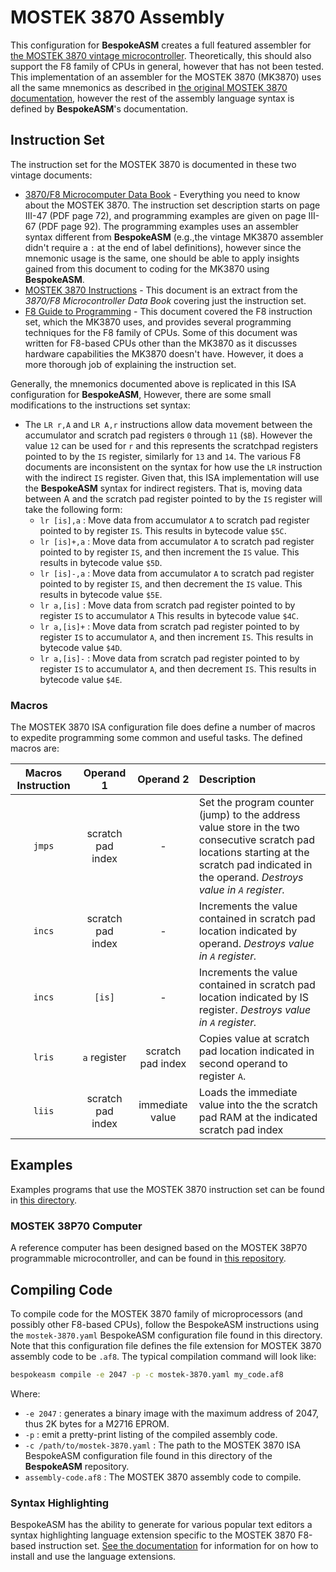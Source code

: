 # MOSTEK 3870 Assembly

This configuration for **BespokeASM** creates a full featured assembler for [the MOSTEK 3870 vintage microcontroller](https://www.cpu-world.com/CPUs/3870/index.html). Theoretically, this should also support the F8 family of CPUs in general, however that has not been tested. This implementation of an assembler for the MOSTEK 3870 (MK3870) uses all the same mnemonics as described in [the original MOSTEK 3870 documentation](./documentation/mostek3870_instructions.pdf), however the rest of the assembly language syntax is defined by **BespokeASM**'s documentation.

## Instruction Set
The instruction set for the MOSTEK 3870 is documented in these two vintage documents:

* [3870/F8 Microcomputer Data Book](http://www.bitsavers.org/components/mostek/f8/1981_3870_F8_Microcomputer_Data_Book.pdf) - Everything you need to know about the MOSTEK 3870. The instruction set description starts on page III-47 (PDF page 72), and programming examples are given on page III-67 (PDF page 92). The programming examples uses an assembler syntax different from **BespokeASM** (e.g.,the vintage MK3870 assembler didn't require a `:` at the end of label definitions), however since the mnemonic usage is the same, one should be able to apply insights gained from this document to coding for the MK3870 using **BespokeASM**.
* [MOSTEK 3870 Instructions](./documentation/mostek3870_instructions.pdf) - This document is an extract from the _3870/F8 Microcontroller Data Book_ covering just the instruction set.
* [F8 Guide to Programming](./documentation/F8_Guide_To_Programming_1977.pdf) - This document covered the F8 instruction set, which the MK3870 uses, and provides several programming techniques for the F8 family of CPUs. Some of this document was written for F8-based CPUs other than the MK3870 as it discusses hardware capabilities the MK3870 doesn't have. However, it does a more thorough job of explaining the instruction set.

Generally, the mnemonics documented above is replicated in this ISA configuration for **BespokeASM**, However, there are some small modifications to the instructions set syntax:

* The `LR r,A` and `LR A,r` instructions allow data movement between the accumulator and scratch pad registers `0` through `11` (`$B`). However the value `12` can be used for `r` and this represents the scratchpad registers pointed to by the `IS` register, similarly for `13` and `14`. The various F8 documents are inconsistent on the syntax for how use the `LR` instruction with the indirect `IS` register. Given that, this ISA implementation will use the **BespokeASM** syntax for indirect registers. That is, moving data between A and the scratch pad register pointed to by the `IS` register will take the following form:
  * `lr [is],a` : Move data from accumulator `A` to scratch pad register pointed to by register `IS`. This results in bytecode value `$5C`.
  * `lr [is]+,a` : Move data from accumulator `A` to scratch pad register pointed to by register `IS`, and then increment the `IS` value. This results in bytecode value `$5D`.
  * `lr [is]-,a` : Move data from accumulator `A` to scratch pad register pointed to by register `IS`, and then decrement the `IS` value. This results in bytecode value `$5E`.
  * `lr a,[is]` : Move data from scratch pad register pointed to by register `IS` to accumulator `A` This results in bytecode value `$4C`.
  * `lr a,[is]+` : Move data from scratch pad register pointed to by register `IS` to accumulator `A`, and then increment `IS`. This results in bytecode value `$4D`.
  * `lr a,[is]-` : Move data from scratch pad register pointed to by register `IS` to accumulator `A`, and then decrement `IS`. This results in bytecode value `$4E`.

### Macros
The MOSTEK 3870 ISA configuration file does define a number of macros to expedite programming some common and useful tasks. The defined macros are:

| Macros Instruction | Operand 1 | Operand 2 | Description|
|:-:|:-:|:-:|:--|
| `jmps` | scratch pad index | - | Set the program counter (jump) to the address value store in the two consecutive scratch pad locations starting at the scratch pad indicated in the operand. _Destroys value in `A` register._ |
|`incs`| scratch pad index | - | Increments the value contained in scratch pad location indicated by operand. _Destroys value in `A` register._ |
|`incs`| `[is]` | - | Increments the value contained in scratch pad location indicated by IS register. _Destroys value in `A` register._ |
| `lris` | `a` register | scratch pad index  | Copies value at scratch pad location indicated in second operand to register `A`. |
| `liis` | scratch pad index | immediate value | Loads the immediate value into the the scratch pad RAM at the indicated scratch pad index |

## Examples
Examples programs that use the MOSTEK 3870 instruction set can be found in [this directory](./).

### MOSTEK 38P70 Computer
A reference computer has been designed based on the MOSTEK 38P70 programmable microcontroller, and can be found in [this repository](https://github.com/michaelkamprath/mostek-38p70-computer).

## Compiling Code
To compile code for the MOSTEK 3870 family of microprocessors (and possibly other F8-based CPUs), follow the BespokeASM instructions using the `mostek-3870.yaml` BespokeASM configuration file found in this directory. Note that this configuration file defines the file extension for MOSTEK 3870 assembly code to be `.af8`. The typical compilation command will look like:

```sh
bespokeasm compile -e 2047 -p -c mostek-3870.yaml my_code.af8
```


Where:

* `-e 2047` : generates a binary image with the maximum address of 2047, thus 2K bytes for a M2716 EPROM.
* `-p` : emit a pretty-print listing of the compiled assembly code.
* `-c /path/to/mostek-3870.yaml` : The path to the MOSTEK 3870 ISA BespokeASM configuration file found in this directory of the **BespokeASM** repository.
* `assembly-code.af8` : The MOSTEK 3870 assembly code to compile.

### Syntax Highlighting
BespokeASM has the ability to generate for various popular text editors a syntax highlighting language extension specific to the MOSTEK 3870 F8-based instruction set. [See the documentation](https://github.com/michaelkamprath/bespokeasm/wiki/Installation-and-Usage#installing-language-extensions) for information for on how to install and use the language extensions.
